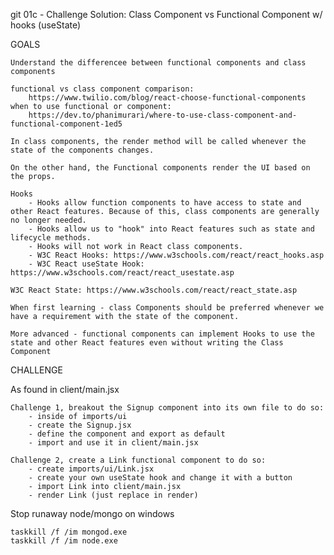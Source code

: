 git 01c - Challenge Solution: Class Component vs Functional Component w/ hooks (useState)

GOALS

    Understand the differencee between functional components and class components

    functional vs class component comparison: 
        https://www.twilio.com/blog/react-choose-functional-components 
    when to use functional or component:
        https://dev.to/phanimurari/where-to-use-class-component-and-functional-component-1ed5

    In class components, the render method will be called whenever the state of the components changes.

    On the other hand, the Functional components render the UI based on the props.

    Hooks
        - Hooks allow function components to have access to state and other React features. Because of this, class components are generally no longer needed.
        - Hooks allow us to "hook" into React features such as state and lifecycle methods.
        - Hooks will not work in React class components.
        - W3C React Hooks: https://www.w3schools.com/react/react_hooks.asp
        - W3C React useState Hook: https://www.w3schools.com/react/react_usestate.asp
    
    W3C React State: https://www.w3schools.com/react/react_state.asp
    
    When first learning - class Components should be preferred whenever we have a requirement with the state of the component.

    More advanced - functional components can implement Hooks to use the state and other React features even without writing the Class Component


CHALLENGE

As found in client/main.jsx

    Challenge 1, breakout the Signup component into its own file to do so:
        - inside of imports/ui
        - create the Signup.jsx
        - define the component and export as default
        - import and use it in client/main.jsx

    Challenge 2, create a Link functional component to do so:
        - create imports/ui/Link.jsx
        - create your own useState hook and change it with a button
        - import Link into client/main.jsx
        - render Link (just replace in render)



Stop runaway node/mongo on windows

    taskkill /f /im mongod.exe 
    taskkill /f /im node.exe